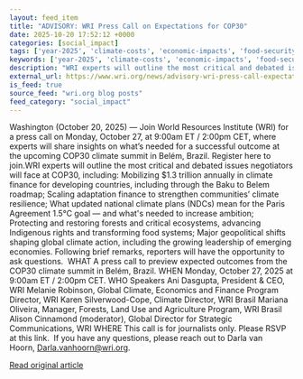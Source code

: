 ```yaml
---
layout: feed_item
title: "ADVISORY: WRI Press Call on Expectations for COP30"
date: 2025-10-20 17:52:12 +0000
categories: [social_impact]
tags: ['year-2025', 'climate-costs', 'economic-impacts', 'food-security', 'climate-policy', 'agriculture', 'paris-agreement']
keywords: ['year-2025', 'climate-costs', 'economic-impacts', 'food-security', 'climate-policy', 'advisory', 'press', 'call']
description: "WRI experts will outline the most critical and debated issues negotiators will face at COP30, including:&nbsp;Mobilizing $1"
external_url: https://www.wri.org/news/advisory-wri-press-call-expectations-cop30
is_feed: true
source_feed: "wri.org blog posts"
feed_category: "social_impact"
---
```


Washington (October 20, 2025) —&nbsp;Join World Resources Institute (WRI) for a press call on Monday, October 27, at 9:00am ET / 2:00pm CET, where experts will share insights on what’s needed for a successful outcome at the upcoming COP30 climate summit in Belém, Brazil.&nbsp;Register here to join.WRI experts will outline the most critical and debated issues negotiators will face at COP30, including:&nbsp;Mobilizing $1.3 trillion&nbsp;annually in climate finance for developing countries, including through the Baku to Belem roadmap; Scaling adaptation finance&nbsp;to strengthen communities’ climate resilience; What updated national climate plans (NDCs) mean for the Paris Agreement 1.5°C goal — and what's needed&nbsp;to increase ambition; Protecting and restoring forests and critical ecosystems, advancing Indigenous rights and transforming food systems; Major geopolitical shifts shaping global climate action, including the growing leadership of emerging economies.&nbsp;Following brief remarks, reporters will have the opportunity to ask questions.&nbsp;&nbsp;WHAT&nbsp;A press call to preview expected outcomes from the COP30 climate summit in Belém, Brazil.&nbsp;WHEN&nbsp;Monday, October 27, 2025 at 9:00am ET / 2:00pm CET.&nbsp;WHO&nbsp;Speakers&nbsp;Ani Dasgupta, President &amp; CEO, WRI Melanie Robinson, Global Climate, Economics and Finance Program Director, WRI Karen Silverwood-Cope, Climate Director, WRI Brasil Mariana Oliveira, Manager, Forests, Land Use and Agriculture Program, WRI Brasil Alison Cinnamond (moderator), Global Director for Strategic Communications, WRI&nbsp;WHERE&nbsp;This call is for journalists only. Please RSVP at this link.&nbsp;&nbsp;If you have any questions, please reach out to Darla van Hoorn,&nbsp;Darla.vanhoorn@wri.org.&nbsp;&nbsp;&nbsp;

[Read original article](https://www.wri.org/news/advisory-wri-press-call-expectations-cop30)

